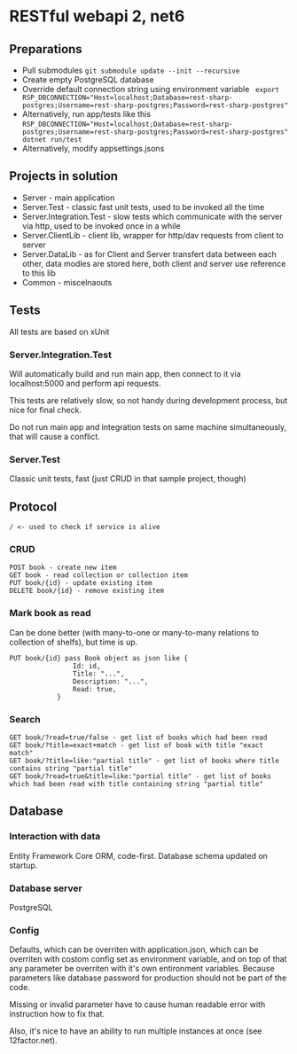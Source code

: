# RESTful webapi 2, net6

## Preparations
 - Pull submodules `git submodule update --init --recursive`
 - Create empty PostgreSQL database 
 - Override default connection string using environment variable
 ``` export RSP_DBCONNECTION="Host=localhost;Database=rest-sharp-postgres;Username=rest-sharp-postgres;Password=rest-sharp-postgres"```
 - Alternatively, run app/tests like this 
 ```RSP_DBCONNECTION="Host=localhost;Database=rest-sharp-postgres;Username=rest-sharp-postgres;Password=rest-sharp-postgres" dotnet run/test```
 - Alternatively, modify appsettings.jsons

## Projects in solution
 - Server - main application
 - Server.Test - classic fast unit tests, used to be invoked all the time
 - Server.Integration.Test - slow tests which communicate with the server via http, used to be invoked once in a while
 - Server.ClientLib - client lib, wrapper for http/dav requests from client to server
 - Server.DataLib - as for Client and Server transfert data between each other, data modles are stored here, both client and server use reference to this lib
 - Common - miscelnaouts

## Tests
All tests are based on xUnit

### Server.Integration.Test
Will automatically build and run main app, then connect to it via localhost:5000 and perform api requests.

This tests are relatively slow, so not handy during development process, but nice for final check.

Do not run main app and integration tests on same machine simultaneously, that will cause a conflict.

### Server.Test
Classic unit tests, fast (just CRUD in that sample project, though)

## Protocol
```
/ <- used to check if service is alive
```

### CRUD
```
POST book - create new item
GET book - read collection or collection item
PUT book/{id} - update existing item
DELETE book/{id} - remove existing item
```

### Mark book as read
Can be done better (with many-to-one or many-to-many relations to collection of shelfs), but time is up. 
```
PUT book/{id} pass Book object as json like {
                Id: id,
                Title: "...",
                Description: "...",
                Read: true,
            }
```

### Search
```
GET book/?read=true/false - get list of books which had been read
GET book/?title=exact+match - get list of book with title "exact match"
GET book/?title=like:"partial title" - get list of books where title contains string "partial title"
GET book/?read=true&title=like:"partial title" - get list of books which had been read with title containing string "partial title"
```

## Database
### Interaction with data
Entity Framework Core ORM, code-first. Database schema updated on startup.

### Database server
PostgreSQL

### Config
Defaults, which can be overriten with application.json, which can be overriten with costom config set as environment variable,
and on top of that any parameter be overriten with it's own entironment variables.
Because parameters like database password for production should not be part of the code.

Missing or invalid parameter have to cause human readable error with instruction how to fix that.

Also, it's nice to have an ability to run multiple instances at once (see 12factor.net).

